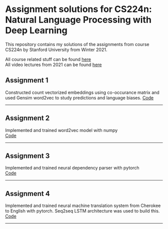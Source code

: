 # Assignment solutions for CS224n: Natural Language Processing with Deep Learning
This repository contains my solutions of the assignments from course CS224n by Stanford University from Winter 2021.

All course related stuff can be found [here](http://web.stanford.edu/class/cs224n/ "Stanford CS 224N | Natural Language Processing with Deep Learning")<br>
All video lectures from 2021 can be found [here](https://youtube.com/playlist?list=PLoROMvodv4rOSH4v6133s9LFPRHjEmbmJ)

## Assignment 1
Constructed count vectorized embeddings using co-occurance matrix and used Gensim word2vec to study predictions and language biases.
[Code](../master/assignment1)
___
## Assignment 2
Implemented and trained word2vec model with numpy
<br> [Code](../master/assignment2)

___
## Assignment 3
Implemented and trained neural dependency parser with pytorch
<br> [Code](../master/assignment3)
___
## Assignment 4
Implemented and trained neural machine translation system from Cherokee to English with pytorch. Seq2seq LSTM architecture was used to build this.
<br> [Code](../master/assignment4)
___
